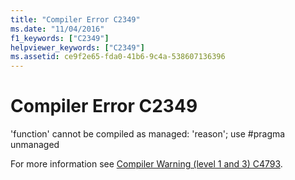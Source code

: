 ```yaml
---
title: "Compiler Error C2349"
ms.date: "11/04/2016"
f1_keywords: ["C2349"]
helpviewer_keywords: ["C2349"]
ms.assetid: ce9f2e65-fda0-41b6-9c4a-538607136396
---
```

# Compiler Error C2349

'function' cannot be compiled as managed: 'reason'; use #pragma unmanaged

For more information see [Compiler Warning (level 1 and 3) C4793](../../error-messages/compiler-warnings/compiler-warning-level-1-and-3-c4793.md).